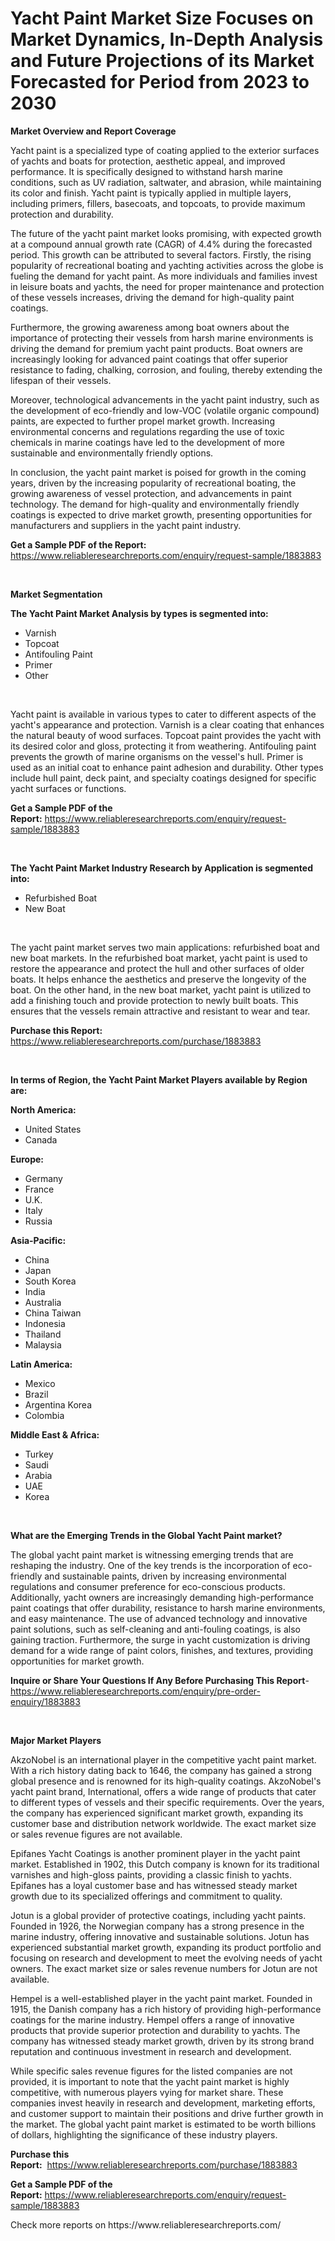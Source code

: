 <p><h1>Yacht Paint Market Size Focuses on Market Dynamics, In-Depth Analysis and Future Projections of its Market Forecasted for Period from 2023 to 2030</h1></p><p><strong>Market Overview and Report Coverage</strong></p>
<p><p>Yacht paint is a specialized type of coating applied to the exterior surfaces of yachts and boats for protection, aesthetic appeal, and improved performance. It is specifically designed to withstand harsh marine conditions, such as UV radiation, saltwater, and abrasion, while maintaining its color and finish. Yacht paint is typically applied in multiple layers, including primers, fillers, basecoats, and topcoats, to provide maximum protection and durability.</p><p>The future of the yacht paint market looks promising, with expected growth at a compound annual growth rate (CAGR) of 4.4% during the forecasted period. This growth can be attributed to several factors. Firstly, the rising popularity of recreational boating and yachting activities across the globe is fueling the demand for yacht paint. As more individuals and families invest in leisure boats and yachts, the need for proper maintenance and protection of these vessels increases, driving the demand for high-quality paint coatings.</p><p>Furthermore, the growing awareness among boat owners about the importance of protecting their vessels from harsh marine environments is driving the demand for premium yacht paint products. Boat owners are increasingly looking for advanced paint coatings that offer superior resistance to fading, chalking, corrosion, and fouling, thereby extending the lifespan of their vessels.</p><p>Moreover, technological advancements in the yacht paint industry, such as the development of eco-friendly and low-VOC (volatile organic compound) paints, are expected to further propel market growth. Increasing environmental concerns and regulations regarding the use of toxic chemicals in marine coatings have led to the development of more sustainable and environmentally friendly options.</p><p>In conclusion, the yacht paint market is poised for growth in the coming years, driven by the increasing popularity of recreational boating, the growing awareness of vessel protection, and advancements in paint technology. The demand for high-quality and environmentally friendly coatings is expected to drive market growth, presenting opportunities for manufacturers and suppliers in the yacht paint industry.</p></p>
<p><strong>Get a Sample PDF of the Report:</strong> <a href="https://www.reliableresearchreports.com/enquiry/request-sample/1883883">https://www.reliableresearchreports.com/enquiry/request-sample/1883883</a></p>
<p>&nbsp;</p>
<p><strong>Market Segmentation</strong></p>
<p><strong>The Yacht Paint Market Analysis by types is segmented into:</strong></p>
<p><ul><li>Varnish</li><li>Topcoat</li><li>Antifouling Paint</li><li>Primer</li><li>Other</li></ul></p>
<p>&nbsp;</p>
<p><p>Yacht paint is available in various types to cater to different aspects of the yacht's appearance and protection. Varnish is a clear coating that enhances the natural beauty of wood surfaces. Topcoat paint provides the yacht with its desired color and gloss, protecting it from weathering. Antifouling paint prevents the growth of marine organisms on the vessel's hull. Primer is used as an initial coat to enhance paint adhesion and durability. Other types include hull paint, deck paint, and specialty coatings designed for specific yacht surfaces or functions.</p></p>
<p><strong>Get a Sample PDF of the Report:</strong>&nbsp;<a href="https://www.reliableresearchreports.com/enquiry/request-sample/1883883">https://www.reliableresearchreports.com/enquiry/request-sample/1883883</a></p>
<p>&nbsp;</p>
<p><strong>The Yacht Paint Market Industry Research by Application is segmented into:</strong></p>
<p><ul><li>Refurbished Boat</li><li>New Boat</li></ul></p>
<p>&nbsp;</p>
<p><p>The yacht paint market serves two main applications: refurbished boat and new boat markets. In the refurbished boat market, yacht paint is used to restore the appearance and protect the hull and other surfaces of older boats. It helps enhance the aesthetics and preserve the longevity of the boat. On the other hand, in the new boat market, yacht paint is utilized to add a finishing touch and provide protection to newly built boats. This ensures that the vessels remain attractive and resistant to wear and tear.</p></p>
<p><strong>Purchase this Report:</strong>&nbsp; <a href="https://www.reliableresearchreports.com/purchase/1883883">https://www.reliableresearchreports.com/purchase/1883883</a></p>
<p>&nbsp;</p>
<p><strong>In terms of Region, the Yacht Paint Market Players available by Region are:</strong></p>
<p>
    <p> <strong> North America: </strong>
        <ul>
            <li>United States</li>
            <li>Canada</li>
        </ul>
        </p> 
    <p> <strong> Europe: </strong>
        <ul>
            <li>Germany</li>
            <li>France</li>
            <li>U.K.</li>
            <li>Italy</li>
            <li>Russia</li>
        </ul>
        </p> 
    <p> <strong> Asia-Pacific: </strong>
        <ul>
            <li>China</li>
            <li>Japan</li>
            <li>South Korea</li>
            <li>India</li>
            <li>Australia</li>
            <li>China Taiwan</li>
            <li>Indonesia</li>
            <li>Thailand</li>
            <li>Malaysia</li>
        </ul>
        </p> 
    <p> <strong> Latin America: </strong>
        <ul>
            <li>Mexico</li>
            <li>Brazil</li>
            <li>Argentina Korea</li>
            <li>Colombia</li>
        </ul>
        </p> 
    <p> <strong> Middle East & Africa: </strong>
        <ul>
            <li>Turkey</li>
            <li>Saudi</li>
            <li>Arabia</li>
            <li>UAE</li>
            <li>Korea</li>
        </ul>
    </p>
    </p>
<p>&nbsp;</p>
<p><strong>What are the Emerging Trends in the Global Yacht Paint market?</strong></p>
<p><p>The global yacht paint market is witnessing emerging trends that are reshaping the industry. One of the key trends is the incorporation of eco-friendly and sustainable paints, driven by increasing environmental regulations and consumer preference for eco-conscious products. Additionally, yacht owners are increasingly demanding high-performance paint coatings that offer durability, resistance to harsh marine environments, and easy maintenance. The use of advanced technology and innovative paint solutions, such as self-cleaning and anti-fouling coatings, is also gaining traction. Furthermore, the surge in yacht customization is driving demand for a wide range of paint colors, finishes, and textures, providing opportunities for market growth.</p></p>
<p><strong>Inquire or Share Your Questions If Any Before Purchasing This Report</strong>- <a href="https://www.reliableresearchreports.com/enquiry/pre-order-enquiry/1883883">https://www.reliableresearchreports.com/enquiry/pre-order-enquiry/1883883</a></p>
<p>&nbsp;</p>
<p><strong>Major Market Players</strong></p>
<p><p>AkzoNobel is an international player in the competitive yacht paint market. With a rich history dating back to 1646, the company has gained a strong global presence and is renowned for its high-quality coatings. AkzoNobel's yacht paint brand, International, offers a wide range of products that cater to different types of vessels and their specific requirements. Over the years, the company has experienced significant market growth, expanding its customer base and distribution network worldwide. The exact market size or sales revenue figures are not available.</p><p>Epifanes Yacht Coatings is another prominent player in the yacht paint market. Established in 1902, this Dutch company is known for its traditional varnishes and high-gloss paints, providing a classic finish to yachts. Epifanes has a loyal customer base and has witnessed steady market growth due to its specialized offerings and commitment to quality.</p><p>Jotun is a global provider of protective coatings, including yacht paints. Founded in 1926, the Norwegian company has a strong presence in the marine industry, offering innovative and sustainable solutions. Jotun has experienced substantial market growth, expanding its product portfolio and focusing on research and development to meet the evolving needs of yacht owners. The exact market size or sales revenue numbers for Jotun are not available.</p><p>Hempel is a well-established player in the yacht paint market. Founded in 1915, the Danish company has a rich history of providing high-performance coatings for the marine industry. Hempel offers a range of innovative products that provide superior protection and durability to yachts. The company has witnessed steady market growth, driven by its strong brand reputation and continuous investment in research and development.</p><p>While specific sales revenue figures for the listed companies are not provided, it is important to note that the yacht paint market is highly competitive, with numerous players vying for market share. These companies invest heavily in research and development, marketing efforts, and customer support to maintain their positions and drive further growth in the market. The global yacht paint market is estimated to be worth billions of dollars, highlighting the significance of these industry players.</p></p>
<p><strong>Purchase this Report:</strong>&nbsp;&nbsp;<a href="https://www.reliableresearchreports.com/purchase/1883883">https://www.reliableresearchreports.com/purchase/1883883</a></p>
<p></p>
<p><strong>Get a Sample PDF of the Report:</strong>&nbsp;<a href="https://www.reliableresearchreports.com/enquiry/request-sample/1883883">https://www.reliableresearchreports.com/enquiry/request-sample/1883883</a></p>
<p>Check more reports on https://www.reliableresearchreports.com/</p>